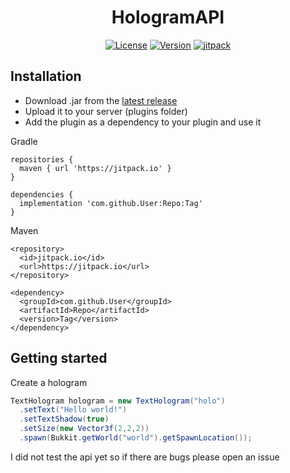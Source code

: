 <h1 align="center">HologramAPI</h1>
</div>
<div align="center">
  <a href="https://github.com/MaximFiedler/HologramAPI/blob/master/LICENSE"><img src="https://img.shields.io/github/license/MaximFiedler/HologramAPI.svg" alt="License"></a>  
<a href="https://github.com/MaximFiedler/HologramAPI/releases"><img src="https://img.shields.io/github/v/tag/MaximFiedler/HologramAPI.svg" alt="Version"></a>  
<a href="https://jitpack.io/#MaximFiedler/HologramAPI"><img src="https://jitpack.io/v/MaximFiedler/HologramAPI.svg" alt="jitpack"></a>  
</div>

## Installation

- Download .jar from the [latest release](https://github.com/MaximFiedler/HologramAPI/releases)
- Upload it to your server (plugins folder)
- Add the plugin as a dependency to your plugin and use it

Gradle
```
repositories {
  maven { url 'https://jitpack.io' }
}

dependencies {
  implementation 'com.github.User:Repo:Tag'
}
```
Maven
```
<repository>
  <id>jitpack.io</id>
  <url>https://jitpack.io</url>
</repository>

<dependency>
  <groupId>com.github.User</groupId>
  <artifactId>Repo</artifactId>
  <version>Tag</version>
</dependency>
```

## Getting started

Create a hologram

```java
TextHologram hologram = new TextHologram("holo")
  .setText("Hello world!")
  .setTextShadow(true)
  .setSize(new Vector3f(2,2,2))
  .spawn(Bukkit.getWorld("world").getSpawnLocation());
```

I did not test the api yet so if there are bugs please open an issue
